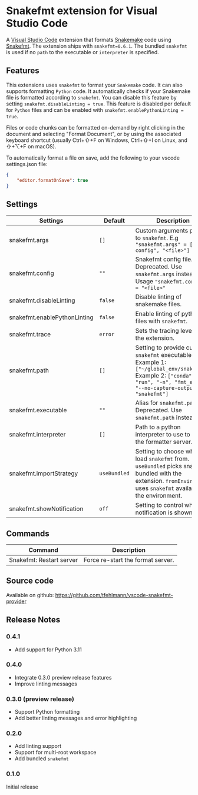 # Snakefmt extension for Visual Studio Code

A [Visual Studio Code](https://code.visualstudio.com/) extension that formats [Snakemake](https://snakemake.readthedocs.io/) code using [Snakefmt](https://github.com/snakemake/snakefmt). The extension ships with `snakefmt=0.6.1`. 
The bundled `snakefmt` is used if no `path` to the executable or `interpreter` is specified.

## Features

This extensions uses `snakefmt` to format your `Snakemake` code. It can also supports formatting `Python` code.
It automatically checks if your Snakemake file is formatted according to `snakefmt`.
You can disable this feature by setting `snakefmt.disableLinting = true`. This feature is disabled per default for `Python` files and can be enabled with `snakefmt.enablePythonLinting = true`.

Files or code chunks can be formatted on-demand by right clicking in the document and
selecting "Format Document", or by using the associated keyboard shortcut
(usually Ctrl+⇧+F on Windows, Ctrl+⇧+I on Linux, and ⇧+⌥+F on macOS).

To automatically format a file on save, add the following to your
vscode settings.json file:

```json
{
    "editor.formatOnSave": true
}
```

## Settings

| Settings                         | Default      | Description                                                                                                                                                                                                                                                              |
| -------------------------------- | ------------ | ------------------------------------------------------------------------------------------------------------------------------------------------------------------------------------------------------------------------------------------------------------------------ |
| snakefmt.args             | `[]`         | Custom arguments passed to `snakefmt`. E.g `"snakefmt.args" = ["--config", "<file>"]` |
| snakefmt.config           | `""`         | Snakefmt config file. Deprecated. Use `snakefmt.args` instead. Usage `"snakefmt.config" = "<file>"` |
| snakefmt.disableLinting   | `false`         | Disable linting of snakemake files. |
| snakefmt.enablePythonLinting   | `false`    | Enable linting of python files with `snakefmt`. |
| snakefmt.trace            | `error`      | Sets the tracing level for the extension. |
| snakefmt.path             | `[]`         | Setting to provide custom `snakefmt` executable. Example 1: `["~/global_env/snakefmt"]` Example 2: `["conda", "run", "-n", "fmt_env", "--no-capture-output", "snakefmt"]` |
| snakefmt.executable       | `""`         | Alias for `snakefmt.path`. Deprecated. Use `snakefmt.path` instead. |
| snakefmt.interpreter      | `[]`         | Path to a python interpreter to use to run the formatter server.                                                                                                                                                                                                            |
| snakefmt.importStrategy   | `useBundled` | Setting to choose where to load `snakefmt` from. `useBundled` picks snakefmt bundled with the extension. `fromEnvironment` uses `snakefmt` available in the environment.                                                                                                          |
| snakefmt.showNotification | `off`        | Setting to control when a notification is shown.                                                                                                                                                                                                                         |

## Commands

| Command                  | Description                       |
| ------------------------ | --------------------------------- |
| Snakefmt: Restart server | Force re-start the format server. |

## Source code
Available on github: https://github.com/tfehlmann/vscode-snakefmt-provider


## Release Notes

### 0.4.1
- Add support for Python 3.11
### 0.4.0
- Integrate 0.3.0 preview release features
- Improve linting messages

### 0.3.0 (preview release)
- Support Python formatting
- Add better linting messages and error highlighting

### 0.2.0
- Add linting support
- Support for multi-root workspace
- Add bundled `snakefmt`

### 0.1.0

Initial release


